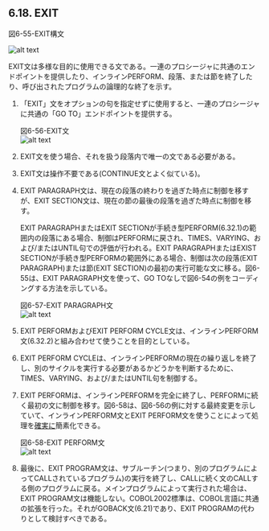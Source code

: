 ## 6.18. EXIT

図6-55-EXIT構文

![alt text](Image/6-55-Exit.png)

EXIT文は多様な目的に使用できる文である。一連のプロシージャに共通のエンドポイントを提供したり、インラインPERFORM、段落、または節を終了したり、呼び出されたプログラムの論理的な終了を示す。

1. 「EXIT」文をオプションの句を指定せずに使用すると、一連のプロシージャに共通の「GO TO」エンドポイントを提供する。

    図6-56-EXIT文<br>
    ![alt text](Image/6-56-Exit.png)

2. EXIT文を使う場合、それを扱う段落内で唯一の文である必要がある。

3. EXIT文は操作不要である(CONTINUE文とよく似ている)。

4. EXIT PARAGRAPH文は、現在の段落の終わりを過ぎた時点に制御を移すが、EXIT SECTION文は、現在の節の最後の段落を過ぎた時点に制御を移す。

    EXIT PARAGRAPHまたはEXIT SECTIONが手続き型PERFORM(6.32.1)の範囲内の段落にある場合、制御はPERFORMに戻され、TIMES、VARYING、および/またはUNTIL句での評価が行われる。EXIT PARAGRAPHまたはEXIST SECTIONが手続き型PERFORMの範囲外にある場合、制御は次の段落(EXIT PARAGRAPH)または節(EXIT SECTION)の最初の実行可能な文に移る。図6-55は、EXIT PARAGRAPH文を使って、GO TOなしで図6-54の例をコーディングする方法を示している。

    図6-57-EXIT PARAGRAPH文<br>
    ![alt text](Image/6-57-Exit.png)

5. EXIT PERFORMおよびEXIT PERFORM CYCLE文は、インラインPERFORM文(6.32.2)と組み合わせて使うことを目的としている。

6. EXIT PERFORM CYCLEは、インラインPERFORMの現在の繰り返しを終了し、別のサイクルを実行する必要があるかどうかを判断するために、TIMES、VARYING、および/またはUNTIL句を制御する。

7. EXIT PERFORMは、インラインPERFORMを完全に終了し、PERFORMに続く最初の文に制御を移す。図6-58は、図6-56の例に対する最終変更を示していて、インラインPERFORM文とEXIT PERFORM文を使うことによって処理を<u>確実に</u>簡素化できる。

    図6-58-EXIT PERFORM文<br>
    ![alt text](Image/6-58-Exit.png)

8. 最後に、EXIT PROGRAM文は、サブルーチン(つまり、別のプログラムによってCALLされているプログラム)の実行を終了し、CALLに続く文のCALLする側のプログラムに戻る。メインプログラムによって実行された場合は、EXIT PROGRAM文は機能しない。COBOL2002標準は、COBOL言語に共通の拡張を行った。それがGOBACK文(6.21)であり、EXIT PROGRAMの代わりとして検討すべきである。
